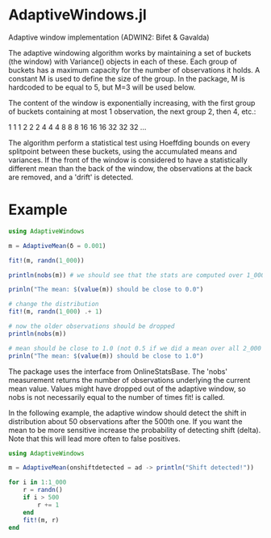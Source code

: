 # AdaptiveWindows.jl
Adaptive window implementation (ADWIN2: Bifet &amp; Gavalda) 

The adaptive windowing algorithm works by maintaining a set of buckets (the window) with Variance() objects in each of these. Each group of buckets has a maximum capacity for the number of observations it holds. A constant M is used to define the size of the group. In the package, M is hardcoded to be equal to 5, but M=3 will be used below.

The content of the window is exponentially increasing, with the first group of buckets containing at most 1 observation, the next group 2, then 4, etc.:

1 1 1 2 2 2 4 4 4 8 8 8 16 16 16 32 32 32 ...

The algorithm perform a statistical test using Hoeffding bounds on every splitpoint between these buckets, using the accumulated means and variances. If the front of the window is considered to have a statistically different mean than the back of the window, the observations at the back are removed, and a 'drift' is detected. 


# Example

```julia
using AdaptiveWindows

m = AdaptiveMean(δ = 0.001) 

fit!(m, randn(1_000))

println(nobs(m)) # we should see that the stats are computed over 1_000 data points

prinln("The mean: $(value(m)) should be close to 0.0")

# change the distribution
fit!(m, randn(1_000) .+ 1) 

# now the older observations should be dropped
println(nobs(m)) 

# mean should be close to 1.0 (not 0.5 if we did a mean over all 2_000 points)
prinln("The mean: $(value(m)) should be close to 1.0")

```
The package uses the interface from OnlineStatsBase. The 'nobs' measurement returns the number of observations underlying the current mean value. Values might have dropped out of the adaptive window, so nobs is not necessarily equal to the number of times fit! is called.

In the following example, the adaptive window should detect the shift in distribution about 50 observations after the 500th one. If you want the mean to be more sensitive increase the probability of detecting shift (delta). Note that this will lead more often to false positives.

```julia
using AdaptiveWindows

m = AdaptiveMean(onshiftdetected = ad -> println("Shift detected!"))

for i in 1:1_000
    r = randn()
    if i > 500
        r += 1
    end
    fit!(m, r)
end

```




